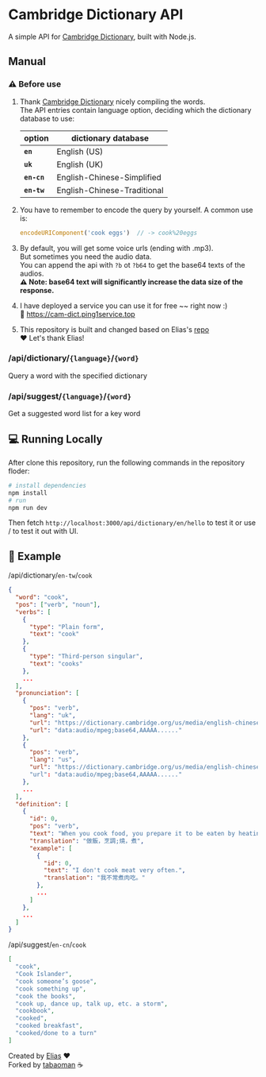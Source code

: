 # Cambridge Dictionary API

A simple API for [Cambridge Dictionary](https://dictionary.cambridge.org/), built with Node.js.

## Manual

### ⚠️ Before use
1. Thank [Cambridge Dictionary](https://dictionary.cambridge.org/) nicely compiling the words.\
The API entries contain language option, deciding which the dictionary database to use:

    | option      | dictionary database         |
    |-------------|-----------------------------|
    | **`en`**    | English (US)                |
    | **`uk`**    | English (UK)                |
    | **`en-cn`** | English-Chinese-Simplified  |
    | **`en-tw`** | English-Chinese-Traditional |

2. You have to remember to encode the query by yourself. A common use is:
    ```javascript
    encodeURIComponent('cook eggs')  // -> cook%20eggs
    ```
3. By default, you will get some voice urls (ending with .mp3).\
But sometimes you need the audio data.\
You can append the api with `?b` ot `?b64` to get the base64 texts of the audios.\
**⚠️ Note: base64 text will significantly increase the data size of the response.**

4. I have deployed a service you can use it for free ~~ right now :)\
🔗 https://cam-dict.ping1service.top

4. This repository is built and changed based on Elias's [repo](https://github.com/chenelias/cambridge-dictionary-api)\
 ❤️ Let's thank Elias!

### /api/dictionary/`{language}`/`{word}`
Query a word with the specified dictionary


### /api/suggest/`{language}`/`{word}`
Get a suggested word list for a key word


## 💻 Running Locally

After clone this repository, run the following commands in the repository floder:

```bash
# install dependencies
npm install
# run
npm run dev
```

Then fetch `http://localhost:3000/api/dictionary/en/hello` to test it
or use / to test it out with UI.

## 📖 Example

/api/dictionary/`en-tw`/`cook`

```json
{
  "word": "cook",
  "pos": ["verb", "noun"],
  "verbs": [
    {
      "type": "Plain form",
      "text": "cook"
    },
    {
      "type": "Third-person singular",
      "text": "cooks"
    },
    ...
  ],
  "pronunciation": [
    {
      "pos": "verb",
      "lang": "uk",
      "url": "https://dictionary.cambridge.org/us/media/english-chinese-simplified/uk_pron/u/ukc/ukcon/ukconve028.mp3",
      "url": "data:audio/mpeg;base64,AAAAA......"
    },
    {
      "pos": "verb",
      "lang": "us",
      "url": "https://dictionary.cambridge.org/us/media/english-chinese-simplified/us_pron/c/coo/cook_/cook.mp3"
      "url": "data:audio/mpeg;base64,AAAAA......"
    },
    ...
  ],
  "definition": [
    {
      "id": 0,
      "pos": "verb",
      "text": "When you cook food, you prepare it to be eaten by heating it in a particular way, such as baking or boiling, and when food cooks, it is heated until it is ready to eat.",
      "translation": "做飯，烹調;燒，煮",
      "example": [
        {
          "id": 0,
          "text": "I don't cook meat very often.",
          "translation": "我不常煮肉吃。"
        },
        ...
      ]
    },
    ...
  ]
}
```

/api/suggest/`en-cn`/`cook`

```json
[
  "cook",
  "Cook Islander",
  "cook someone’s goose",
  "cook something up",
  "cook the books",
  "cook up, dance up, talk up, etc. a storm",
  "cookbook",
  "cooked",
  "cooked breakfast",
  "cooked/done to a turn"
]
```

Created by [Elias](https://github.com/chenelias) ❤️\
Forked by [tabaoman](https://buymeacoffee.com/tabaoman) ☕️